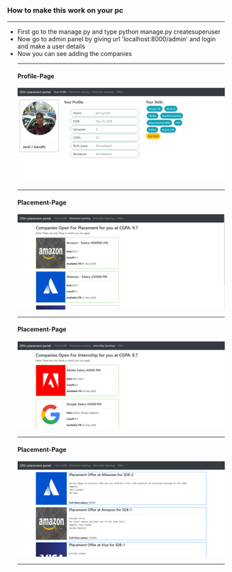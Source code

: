 <h3>How to make this work on your pc</h3>
<hr>
<ul>
<li>First go to the manage.py and type python manage.py createsuperuser</li>
<li>Now go to admin panel by giving url 'localhost:8000/admin' and login and make a user details </li>
<li>Now you can see adding the companies</li>
<hr>
<h4>Profile-Page<h4>
<img src="https://github.com/jenilgandhi2111/CSI/blob/master/CSI_home_page.PNG">
<hr>
<h4>Placement-Page<h4>
<img src="https://github.com/jenilgandhi2111/CSI/blob/master/CSI_placement.PNG">
<hr>
<h4>Placement-Page<h4>
<img src="https://github.com/jenilgandhi2111/CSI/blob/master/CSI_internship.PNG">
<hr>
<h4>Placement-Page<h4>
<img src="https://github.com/jenilgandhi2111/CSI/blob/master/CSI_offers.PNG">
<hr>


